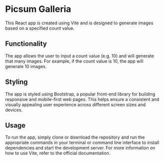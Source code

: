 # Picsum Galleria

This React app is created using Vite and is designed to generate images based on a specified count value.

## Functionality

The app allows the user to input a count value (e.g. 10) and will generate that many images. For example, if the count value is 10, the app will generate 10 images.

## Styling

The app is styled using Bootstrap, a popular front-end library for building responsive and mobile-first web pages. This helps ensure a consistent and visually appealing user experience across different screen sizes and devices.

## Usage

To run the app, simply clone or download the repository and run the appropriate commands in your terminal or command line interface to install dependencies and start the development server. For more information on how to use Vite, refer to the official documentation.
